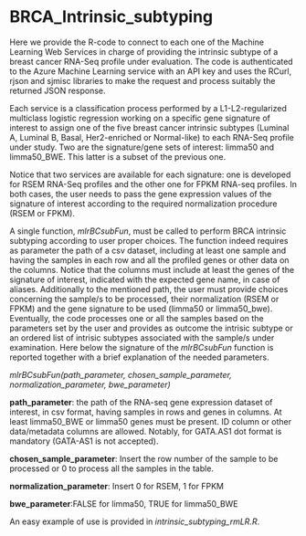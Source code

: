 # BRCA_Intrinsic_subtyping

Here we provide the R-code to connect to each one of the Machine Learning Web Services in charge of providing the intrinsic subtype of a breast cancer RNA-Seq profile under evaluation. The code is authenticated to the Azure Machine Learning service with an API key and uses the RCurl, rjson and sjmisc libraries to make the request and process suitably the returned JSON response. 

Each service is a classification process performed by a L1-L2-regularized multiclass logistic regression working on a specific gene signature of interest to assign one of the five breast cancer intrinsic subtypes (Luminal A, Luminal B, Basal, Her2-enriched or Normal-like) to each RNA-Seq profile under study. Two are the signature/gene sets of interest: limma50 and limma50_BWE. This latter is a subset of the previous one.

Notice that two services are available for each signature: one is developed for RSEM RNA-Seq profiles and the other one for FPKM RNA-seq profiles. In both cases, the user needs to pass the gene expression values of the signature of interest according to the required normalization procedure (RSEM or FPKM).

A single function, *mlrBCsubFun*, must be called to perform BRCA intrinsic subtyping according to user proper choices.
The function indeed requires as parameter the path of a csv dataset, including at least one sample and having the samples in each row and all the profiled genes or other data on the columns. Notice that the columns must include at least the genes of the signature of interest, indicated with the expected gene name, in case of aliases. 
Additionally to the mentioned path, the user must provide choices concerning the sample/s to be processed, their normalization (RSEM or FPKM) and the gene signature to be used (limma50 or limma50_bwe). Eventually, the code processes one or all the samples based on the parameters set by the user and provides as outcome the intrisic subtype or an ordered list of intrisic subtypes associated with the sample/s under examination.
Here below the signature of the *mlrBCsubFun* function is reported together with a brief explanation of the needed parameters. 

*mlrBCsubFun(path_parameter, chosen_sample_parameter, normalization_parameter, bwe_parameter)*

**path_parameter**: the path of the RNA-seq gene expression dataset of interest, in csv format, having samples in rows and genes in columns. At least limma50_BWE or limma50 genes must be present. ID column or other data/metadata columns are allowed. Notably, for GATA.AS1 dot format is mandatory (GATA-AS1 is not accepted).

**chosen_sample_parameter**: Insert the row number of the sample to be processed or 0 to process all the samples in the table.

**normalization_parameter**: Insert 0 for RSEM, 1 for FPKM

**bwe_parameter**:FALSE for limma50, TRUE for limma50_BWE


An easy example of use is provided in *intrinsic_subtyping_rmLR.R*.
